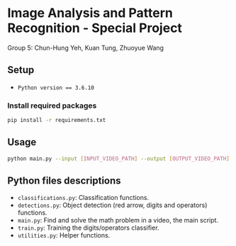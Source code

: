 Image Analysis and Pattern Recognition - Special Project
===

Group 5: Chun-Hung Yeh, Kuan Tung, Zhuoyue Wang

## Setup

- `Python version == 3.6.10`

### Install required packages

```bash
pip install -r requirements.txt
```


## Usage

```bash
python main.py --input [INPUT_VIDEO_PATH] --output [OUTPUT_VIDEO_PATH]
```


## Python files descriptions

- `classifications.py`: Classification functions.
- `detections.py`: Object detection (red arrow, digits and operators) functions.
- `main.py`: Find and solve the math problem in a video, the main script.
- `train.py`: Training the digits/operators classifier.
- `utilities.py`: Helper functions.
